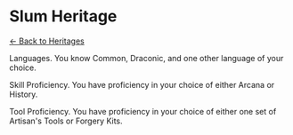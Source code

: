 # Slum Heritage

[<- Back to Heritages](index.md)



Languages. You know Common, Draconic, and one other language of your choice.

Skill Proficiency. You have proficiency in your choice of either Arcana or History.

Tool Proficiency. You have proficiency in your choice of either one set of Artisan's Tools or Forgery Kits.
